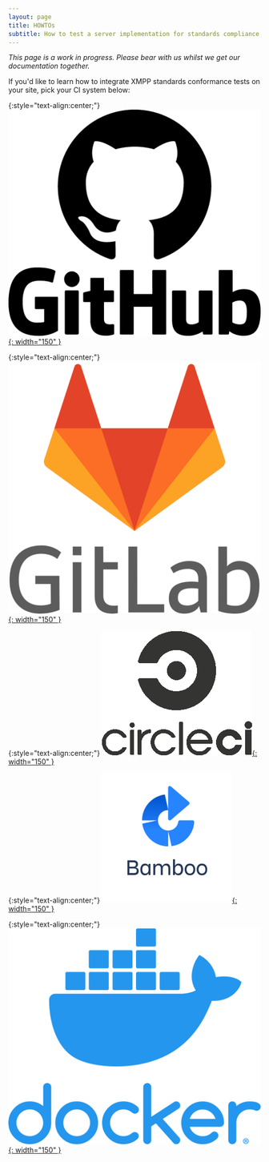 ```yaml
---
layout: page
title: HOWTOs
subtitle: How to test a server implementation for standards compliance using this project
---
```


_This page is a work in progress. Please bear with us whilst we get our documentation together._

If you'd like to learn how to integrate XMPP standards conformance tests on your site, pick your CI system below:

{:style="text-align:center;"}
[![GitHub](/assets/img/GitHub-logo.png){: width="150" }](/howtos/github)
<br/>

{:style="text-align:center;"}
[![GitLab](/assets/img/GitLab-logo.png){: width="150" }](/howtos/gitlab)
<br/>

{:style="text-align:center;"}
[![Circle CI](/assets/img/CircleCI-logo.png){: width="150" }](/howtos/circleci)
<br/>

{:style="text-align:center;"}
[![Bamboo](/assets/img/bamboo-logo.jpg){: width="150" }](/howtos/bamboo)
<br/>

{:style="text-align:center;"}
[![Docker](/assets/img/Docker-logo.png){: width="150" }](/howtos/docker)
<br/>
